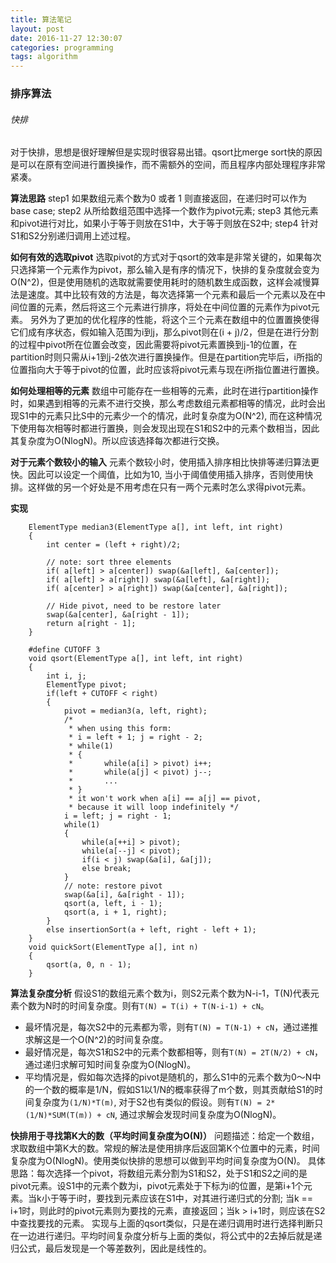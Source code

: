 ```yaml
---
title: 算法笔记
layout: post
date: 2016-11-27 12:30:07
categories: programming
tags: algorithm
---
```


### 排序算法

###### 快排
对于快排，思想是很好理解但是实现时很容易出错。qsort比merge sort快的原因是可以在原有空间进行置换操作，而不需额外的空间，而且程序内部处理程序非常紧凑。

__算法思路__
step1 如果数组元素个数为0 或者 1 则直接返回，在递归时可以作为base case;
step2 从所给数组范围中选择一个数作为pivot元素;
step3 其他元素和pivot进行对比，如果小于等于则放在S1中，大于等于则放在S2中;
step4 针对S1和S2分别递归调用上述过程。

<!-- more -->
__如何有效的选取pivot__
选取pivot的方式对于qsort的效率是非常关键的，如果每次只选择第一个元素作为pivot，那么输入是有序的情况下，快排的复杂度就会变为O(N^2)，但是使用随机的选取就需要使用耗时的随机数生成函数，这样会减慢算法是速度。其中比较有效的方法是，每次选择第一个元素和最后一个元素以及在中间位置的元素，然后将这三个元素进行排序，将处在中间位置的元素作为pivot元素。
另外为了更加的优化程序的性能，将这个三个元素在数组中的位置置换使得它们成有序状态，假如输入范围为i到j，那么pivot则在(i + j)/2，但是在进行分割的过程中pivot所在位置会改变，因此需要将pivot元素置换到j-1的位置，在partition时则只需从i+1到j-2依次进行置换操作。但是在partition完毕后，i所指的位置指向大于等于pivot的位置，此时应该将pivot元素与现在i所指位置进行置换。

__如何处理相等的元素__
数组中可能存在一些相等的元素，此时在进行partition操作时，如果遇到相等的元素不进行交换，那么考虑数组元素都相等的情况，此时会出现S1中的元素只比S中的元素少一个的情况，此时复杂度为O(N^2), 而在这种情况下使用每次相等时都进行置换，则会发现出现在S1和S2中的元素个数相当，因此其复杂度为O(NlogN)。所以应该选择每次都进行交换。

__对于元素个数较小的输入__
元素个数较小时，使用插入排序相比快排等递归算法更快。因此可以设定一个阈值，比如为10, 当小于阈值使用插入排序，否则使用快排。这样做的另一个好处是不用考虑在只有一两个元素时怎么求得pivot元素。

__实现__
```
    ElementType median3(ElementType a[], int left, int right)
    {
        int center = (left + right)/2;
        
        // note: sort three elements
        if( a[left] > a[center]) swap(&a[left], &a[center]);  
        if( a[left] > a[right]) swap(&a[left], &a[right]);  
        if( a[center] > a[right]) swap(&a[center], &a[right]);

        // Hide pivot, need to be restore later
        swap(&a[center], &a[right - 1]);  
        return a[right - 1];
    }

    #define CUTOFF 3
    void qsort(ElementType a[], int left, int right)
    {
        int i, j;
        ElementType pivot;
        if(left + CUTOFF < right)
        {
            pivot = median3(a, left, right);
            /*
             * when using this form:
             * i = left + 1; j = right - 2;
             * while(1)
             * {
             *       while(a[i] > pivot) i++;              
             *       while(a[j] < pivot) j--;
             *       ...
             * }
             * it won't work when a[i] == a[j] == pivot, 
             * because it will loop indefinitely */
            i = left; j = right - 1;
            while(1)
            {
                while(a[++i] > pivot);
                while(a[--j] < pivot);
                if(i < j) swap(&a[i], &a[j]);
                else break;
            }
            // note: restore pivot
            swap(&a[i], &a[right - 1]);
            qsort(a, left, i - 1);
            qsort(a, i + 1, right);
        }
        else insertionSort(a + left, right - left + 1);
    }
    void quickSort(ElementType a[], int n)
    {
        qsort(a, 0, n - 1);    
    }
```

__算法复杂度分析__
假设S1的数组元素个数为i，则S2元素个数为N-i-1，T(N)代表元素个数为N时的时间复杂度。则有`T(N) = T(i) + T(N-i-1) + cN`。
- 最坏情况是，每次S2中的元素都为零，则有`T(N) = T(N-1) + cN`，通过递推求解这是一个O(N^2)的时间复杂度。
- 最好情况是，每次S1和S2中的元素个数都相等，则有`T(N) = 2T(N/2) + cN`，通过递归求解可知时间复杂度为O(NlogN)。
- 平均情况是，假如每次选择的pivot是随机的，那么S1中的元素个数为0～N中的一个数的概率是1/N，假如S1以1/N的概率获得了m个数，则其贡献给S1的时间复杂度为`(1/N)*T(m)`, 对于S2也有类似的假设。则有`T(N) = 2*(1/N)*SUM(T(m)) + cN`, 通过求解会发现时间复杂度为O(NlogN)。

__快排用于寻找第K大的数（**平均时间复杂度为O(N)**）__
问题描述：给定一个数组，求取数组中第K大的数。常规的解法是使用排序后返回第K个位置中的元素，时间复杂度为O(NlogN)。使用类似快排的思想可以做到平均时间复杂度为O(N)。
具体思路：每次选择一个pivot，将数组元素分割为S1和S2，处于S1和S2之间的是pivot元素。设S1中的元素个数为i，pivot元素处于下标为i的位置，是第i+1个元素。当k小于等于i时，要找到元素应该在S1中，对其进行递归式的分割; 当k == i+1时，则此时的pivot元素则为要找的元素，直接返回；当k > i+1时，则应该在S2中查找要找的元素。
实现与上面的qsort类似，只是在递归调用时进行选择判断只在一边进行递归。平均时间复杂度分析与上面的类似，将公式中的2去掉后就是递归公式，最后发现是一个等差数列，因此是线性的。



